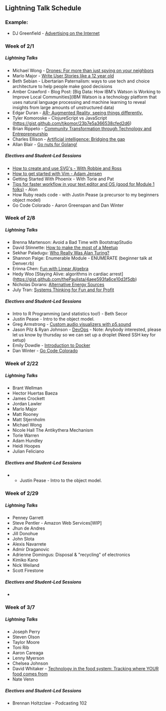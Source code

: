 ## Lightning Talk Schedule

### Example:

* DJ Greenfield - [Advertising on the Internet](https://gist.github.com/AllPurposeName/7c117da4b0345eb6b817)

### **Week of 2/1**

##### Lightning Talks

* Michael Wong - [Drones: For more than just spying on your neighbors](https://gist.github.com/Kealii/2552e5188015a1137048)
* Marlo Major - [Write User Stories like a 12 year old](https://gist.github.com/marlomajor/d00c043df9305aa8629a)
* Beth Sebian - Libertarian Paternalism: ways to use tech and choice architecture to help people make good decisions
* Amber Crawford - Blog Post: [Big Data: How IBM's Watson is Working to Improve Local Communities](IBM Watson is a technology platform that uses natural language processing and machine learning to reveal insights from large amounts of unstructured data)
* Edgar Duran - [AR- Augmented Reality, seeing things differently.](https://gist.github.com/edgarduran/17264ed7f8bbf1182093)
* Tyler Komoroske - ClojureScript vs JavaScript (https://gist.github.com/tjkomor/23b7e5a366538cfed2d6)
* Brian Rippeto - [Community Transformation through Technology and Entrepreneurship](https://gist.github.com/brianrip/82bcb174c19b4f3c8d8c)
* Charles Ellison - [Artificial intelligence: Bridging the gap](https://gist.github.com/chadellison/d4b5646e4cf21c9bc9db)
* Allan Blair - [Go nuts for Golang!](https://gist.github.com/e913e60955f6c540e353.git)

##### Electives and Student-Led Sessions

* [How to create and use SVG's - With Robbie and Ross](https://gist.github.com/rossedfort/39eb6e9dc6da99677047)
* [How to get started with Vim - Adam Jensen](https://gist.github.com/adamki/cb0e52a096ad53be70db)
* Getting Started With Phoenix - With Torie and Pat
* [Tips for faster workflow in your text editor and OS (good for Module 1 folks)](https://gist.github.com/MowAlon/1641b1208aba11a15d85) - Alon
* How Ruby reads code - with Justin Pease (a precursor to my beginners object model)
* Go Code Colorado - Aaron Greenspan and Dan Winter

### **Week of 2/8**

##### Lightning Talks

* Brenna Martenson: Avoid a Bad Time with BootstrapStudio
* David Stinnette: [How to make the most of a Meetup](https://gist.github.com/dastinnette/346b7ec668999407153d)
* Sekhar Paladugu: [Who Really Was Alan Turing?](https://gist.github.com/sekharp/e3c8849b7af206d09316)
* Shannon Paige: Enumerable Module - ENUMERATE (beginner talk at Denver.rb)
* Erinna Chen: [Fun with Linear Algebra](https://gist.github.com/erinnachen/e5ed57f779cba052c718)
* Hedy Woo [Staying Alive: algorithms in cardiac arrest] (https://gist.github.com/thePaulista/4aee593fa6ce10d3f5db)
* Nicholas Dorans: [Alternative Energy Sources](https://gist.github.com/NickyBobby/089e82b6129bf21f930c)
* July Tran: [Systems Thinking for Fun and for Profit](https://gist.github.com/julyytran/737832cd2e4d611f2cfe)

##### Electives and Student-Led Sessions

* Intro to R Programming (and statistics too!) - Beth Secor
* Justin Pease - Intro to the object model.
* Greg Armstrong - [Custom audio visualizers with p5.sound](https://gist.github.com/GregoryArmstrong/dcce5bcef58e0f5fa970)
* Jason Pilz & Ryan Johnson - [DevOps](https://gist.github.com/jasonpilz/2bdc6eb53378703004da) - Note: Anybody interested, please let us know by thursday so we can set up a droplet (Need SSH key for setup)
* Emily Dowdle - [Introduction to Docker](https://training.docker.com/self-paced-training)
* Dan Winter - [Go Code Colorado](https://gist.github.com/danjwinter/074f161b453b053f9a04)


### **Week of 2/22**

##### Lightning Talks


* Brant Wellman
* Hector Huertas Baeza
* James Crockett
* Jordan Lawler
* Marlo Major
* Matt Rooney
* Matt Stjernholm
* Michael Wong
* Nicole Hall The Antikythera Mechanism
* Torie Warren
* Adam Hundley
* Heidi Hoopes
* Julian Feliciano

##### Electives and Student-Led Sessions

* * Justin Pease - Intro to the object model.  

### **Week of 2/29**

##### Lightning Talks

* Penney Garrett
* Steve Pentler - Amazon Web Services[WIP]
* Jhun de Andres
* Jill Donohue
* John Slota
* Alexis Navarrete
* Admir Draganovic
* Adrienne Domingus: Disposal & "recycling" of electronics
* Kimiko Kano
* Nick Weiland
* Scott Firestone

##### Electives and Student-Led Sessions

*

### **Week of 3/7**

##### Lightning Talks

* Joseph Perry
* Steven Olson
* Taylor Moore
* Toni Rib
* Aaron Careaga
* Lenny Myerson
* Chelsea Johnson
* David Whitaker - [Technology in the food system: Tracking where YOUR food comes from](https://gist.github.com/damwhit/b887b2b04d67520bcd87)
* Nate Venn

##### Electives and Student-Led Sessions

* Brennan Holtzclaw - Podcasting 102
